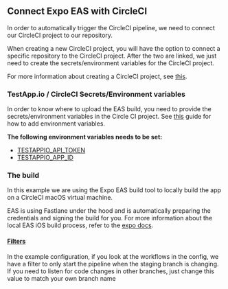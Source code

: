 ## Connect Expo EAS with CircleCI

In order to automatically trigger the CircleCI pipeline, we need to connect our CircleCI project to our repository.

When creating a new CircleCI project, you will have the option to connect a specific repository to the CircleCI project. After the two are linked, we just need to create the secrets/environment variables for the CircleCI project.

For more information about creating a CircleCI project, see [this](https://circleci.com/docs/create-project/).

### TestApp.io / CircleCI Secrets/Environment variables

In order to know where to upload the EAS build, you need to provide the secrets/environment variables in the Circle CI project. See [this](https://circleci.com/docs/set-environment-variable/#set-an-environment-variable-in-a-project) guide for how to add environment variables.

**The following environment variables needs to be set:**

- [TESTAPPIO_API_TOKEN](https://portal.testapp.io/settings/api-credentials)
- [TESTAPPIO_APP_ID](https://portal.testapp.io/apps?to=app-integrations&tab=releases)

### The build

In this example we are using the Expo EAS build tool to locally build the app on a CircleCI macOS virtual machine.

EAS is using Fastlane under the hood and is automatically preparing the credentials and signing the build for you. For more information about the local EAS iOS build process, refer to the [expo docs](https://docs.expo.dev/build-reference/ios-builds/).

#### [Filters](https://support.circleci.com/hc/en-us/articles/115015953868-Filter-workflows-by-branch-)

In the example configuration, if you look at the workflows in the config, we have a filter to only start the pipeline when the staging branch is changing. If you need to listen for code changes in other branches, just change this value to match your own branch name

